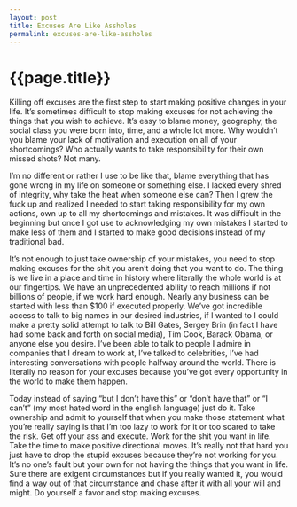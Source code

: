 ```yaml
---
layout: post
title: Excuses Are Like Assholes
permalink: excuses-are-like-assholes
---
```


# {{page.title}}

Killing off excuses are the first step to start making positive changes in your life. It’s sometimes difficult to stop making excuses for not achieving the things that you wish to achieve. It’s easy to blame money, geography, the social class you were born into, time, and a whole lot more. Why wouldn’t you blame your lack of motivation and execution on all of your shortcomings? Who actually wants to take responsibility for their own missed shots? Not many.

I’m no different or rather I use to be like that, blame everything that has gone wrong in my life on someone or something else. I lacked every shred of integrity, why take the heat when someone else can? Then I grew the fuck up and realized I needed to start taking responsibility for my own actions, own up to all my shortcomings and mistakes. It was difficult in the beginning but once I got use to acknowledging my own mistakes I started to make less of them and I started to make good decisions instead of my traditional bad.

It’s not enough to just take ownership of your mistakes, you need to stop making excuses for the shit you aren’t doing that you want to do. The thing is we live in a place and time in history where literally the whole world is at our fingertips. We have an unprecedented ability to reach millions if not billions of people, if we work hard enough. Nearly any business can be started with less than $100 if executed properly. We’ve got incredible access to talk to big names in our desired industries, if I wanted to I could make a pretty solid attempt to talk to Bill Gates, Sergey Brin (in fact I have had some back and forth on social media), Tim Cook, Barack Obama, or anyone else you desire. I’ve been able to talk to people I admire in companies that I dream to work at, I’ve talked to celebrities, I’ve had interesting conversations with people halfway around the world. There is literally no reason for your excuses because you’ve got every opportunity in the world to make them happen.

Today instead of saying “but I don’t have this” or “don’t have that” or “I can’t” (my most hated word in the english language) just do it. Take ownership and admit to yourself that when you make those statement what you’re really saying is that I’m too lazy to work for it or too scared to take the risk. Get off your ass and execute. Work for the shit you want in life. Take the time to make positive directional moves. It’s really not that hard you just have to drop the stupid excuses because they’re not working for you. It’s no one’s fault but your own for not having the things that you want in life. Sure there are exigent circumstances but if you really wanted it, you would find a way out of that circumstance and chase after it with all your will and might. Do yourself a favor and stop making excuses.
